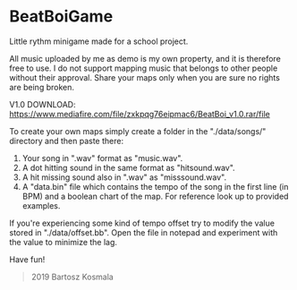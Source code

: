 # BeatBoiGame
Little rythm minigame made for a school project.

All music uploaded by me as demo is my own property, and it is therefore free to use.
I do not support mapping music that belongs to other people without their approval.
Share your maps only when you are sure no rights are being broken.

V1.0 DOWNLOAD: https://www.mediafire.com/file/zxkpqg76eipmac6/BeatBoi_v1.0.rar/file

To create your own maps simply create a folder in the "./data/songs/" directory and then paste there:
1. Your song in ".wav" format as "music.wav".
2. A dot hitting sound in the same format as "hitsound.wav".
3. A hit missing sound also in ".wav" as "misssound.wav".
4. A "data.bin" file which contains the tempo of the song in the first line (in BPM) and a boolean chart of the map.
For reference look up to provided examples.

If you're experiencing some kind of tempo offset try to modify the value stored in "./data/offset.bb". 
Open the file in notepad and experiment with the value to minimize the lag.

Have fun!

> 2019 Bartosz Kosmala

